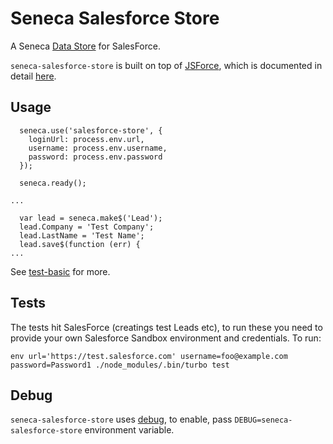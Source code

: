 # Seneca Salesforce Store

A Seneca [Data Store](https://github.com/rjrodger/seneca/blob/master/doc/data-store.md) for SalesForce. 

`seneca-salesforce-store` is built on top of [JSForce](https://www.npmjs.com/package/jsforce), which is documented in detail [here](https://jsforce.github.io/document/).

## Usage

```
  seneca.use('salesforce-store', {
    loginUrl: process.env.url,
    username: process.env.username,
    password: process.env.password
  });

  seneca.ready();

...

  var lead = seneca.make$('Lead');
  lead.Company = 'Test Company';
  lead.LastName = 'Test Name';
  lead.save$(function (err) {
...

```

See [test-basic](./test/test-basic.js') for more.

## Tests

The tests hit SalesForce (creatings test Leads etc), to run these you need to provide your own Salesforce Sandbox environment and credentials. To run:

```
env url='https://test.salesforce.com' username=foo@example.com password=Password1 ./node_modules/.bin/turbo test
```

## Debug

`seneca-salesforce-store` uses [debug](https://www.npmjs.com/package/debug), to enable, pass `DEBUG=seneca-salesforce-store` environment variable.
